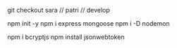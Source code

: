 git checkout sara // patri // develop

npm init -y
npm i express mongoose
npm i -D nodemon

npm i bcryptjs 
npm install jsonwebtoken

